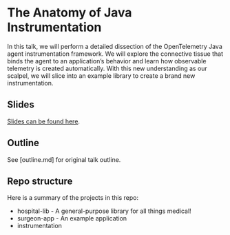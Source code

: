 # The Anatomy of Java Instrumentation

In this talk, we will perform a detailed dissection of the OpenTelemetry Java agent instrumentation
framework. We will explore the connective tissue that binds the agent to an application’s behavior and
learn how observable telemetry is created automatically. With this new understanding as our scalpel, 
we will slice into an example library to create a brand new instrumentation.

## Slides

[Slides can be found here](https://docs.google.com/presentation/d/1hvnzgTDvQGLGS97ffQhdoJ-WBw3iPywUfG12oRomStE/edit?usp=sharing).

## Outline

See [outline.md] for original talk outline.

## Repo structure

Here is a summary of the projects in this repo:

* hospital-lib - A general-purpose library for all things medical!
* surgeon-app - An example application 
* instrumentation